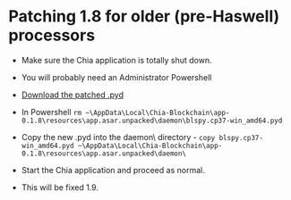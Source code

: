 # Patching 1.8 for older (pre-Haswell) processors

- Make sure the Chia application is totally shut down.

- You will probably need an Administrator Powershell

- [Download the patched .pyd](https://download.chia.net/beta-1.8-win64/blspy.cp37-win_amd64.pyd)

- In Powershell `rm ~\AppData\Local\Chia-Blockchain\app-0.1.8\resources\app.asar.unpacked\daemon\blspy.cp37-win_amd64.pyd`

- Copy the new .pyd into the daemon\ directory - `copy blspy.cp37-win_amd64.pyd ~\AppData\Local\Chia-Blockchain\app-0.1.8\resources\app.asar.unpacked\daemon\`

- Start the Chia application and proceed as normal.

- This will be fixed 1.9.

